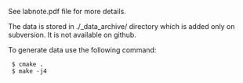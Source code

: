 See labnote.pdf file for more details.

The data is stored in ./_data_archive/ directory which is added only on
subversion. It is not available on github.

To generate data use the following command:

     $ cmake .
     $ make -j4
